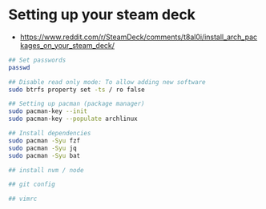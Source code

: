 # Setting up your steam deck
- https://www.reddit.com/r/SteamDeck/comments/t8al0i/install_arch_packages_on_your_steam_deck/

```bash
## Set passwords
passwd

## Disable read only mode: To allow adding new software
sudo btrfs property set -ts / ro false

## Setting up pacman (package manager)
sudo pacman-key --init
sudo pacman-key --populate archlinux

## Install dependencies
sudo pacman -Syu fzf
sudo pacman -Syu jq
sudo pacman -Syu bat

## install nvm / node

## git config

## vimrc
```
